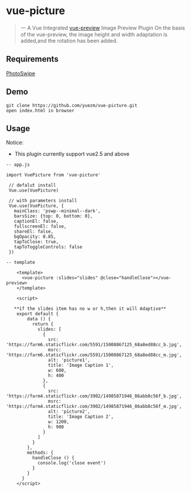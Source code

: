 # vue-picture

> 一 A Vue Integrated [vue-preview](https://github.com/yuezm/vue-picture) Image Preview Plugin
> On the basis of the vue-preview, the image height and width adaptation is added,and the rotation has been added.
## Requirements

[PhotoSwipe](https://github.com/dimsemenov/PhotoSwipe)

## Demo
    git clone https://github.com/yuezm/vue-picture.git
    open index.html in browser

## Usage

Notice:
 - This plugin currently support vue2.5 and above


```
-- app.js

import VuePicture from 'vue-picture'

 // defalut install
 Vue.use(VuePicture)

 // with parameters install
 Vue.use(VuePicture, {
   mainClass: 'pswp--minimal--dark',
   barsSize: {top: 0, bottom: 0},
   captionEl: false,
   fullscreenEl: false,
   shareEl: false,
   bgOpacity: 0.85,
   tapToClose: true,
   tapToToggleControls: false
 })
```


```
-- template

    <template>
      <vue-picture :slides="slides" @close="handleClose"></vue-preview>
    </template>

    <script>

   **if the slides item has no w or h,then it will Adaptive**
    export default {
        data () {
          return {
            slides: [
              {
                src: 'https://farm6.staticflickr.com/5591/15008867125_68a8ed88cc_b.jpg',
                msrc: 'https://farm6.staticflickr.com/5591/15008867125_68a8ed88cc_m.jpg',
                alt: 'picture1',
                title: 'Image Caption 1',
                w: 600,
                h: 400
              },
              {
                src: 'https://farm4.staticflickr.com/3902/14985871946_86abb8c56f_b.jpg',
                msrc: 'https://farm4.staticflickr.com/3902/14985871946_86abb8c56f_m.jpg',
                alt: 'picture2',
                title: 'Image Caption 2',
                w: 1200,
                h: 900
              }
            ]
          }
        },
        methods: {
          handleClose () {
            console.log('close event')
          }
        }
      }
    </script>
```